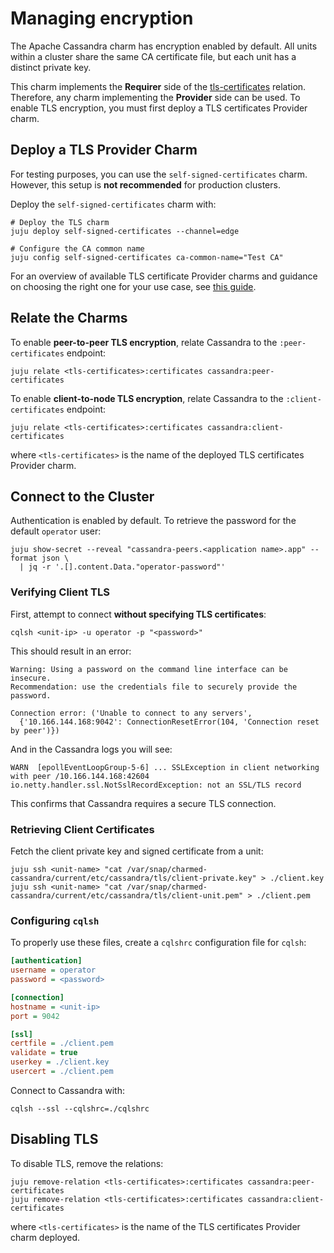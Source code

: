 # Managing encryption

The Apache Cassandra charm has encryption enabled by default.
All units within a cluster share the same CA certificate file, but each unit has a distinct private key.

This charm implements the **Requirer** side of the [tls-certificates](https://charmhub.io/integrations/tls-certificates) relation. Therefore, any charm implementing the **Provider** side can be used.
To enable TLS encryption, you must first deploy a TLS certificates Provider charm.


## Deploy a TLS Provider Charm

For testing purposes, you can use the `self-signed-certificates` charm.
However, this setup is **not recommended** for production clusters.

Deploy the `self-signed-certificates` charm with:

```shell
# Deploy the TLS charm
juju deploy self-signed-certificates --channel=edge

# Configure the CA common name
juju config self-signed-certificates ca-common-name="Test CA"
```

For an overview of available TLS certificate Provider charms and guidance on choosing the right one for your use case, see [this guide](https://charmhub.io/topics/security-with-x-509-certificates).

## Relate the Charms

To enable **peer-to-peer TLS encryption**, relate Cassandra to the `:peer-certificates` endpoint:

```shell
juju relate <tls-certificates>:certificates cassandra:peer-certificates
```

To enable **client-to-node TLS encryption**, relate Cassandra to the `:client-certificates` endpoint:

```shell
juju relate <tls-certificates>:certificates cassandra:client-certificates
```

where `<tls-certificates>` is the name of the deployed TLS certificates Provider charm.

## Connect to the Cluster

Authentication is enabled by default.
To retrieve the password for the default `operator` user:

```shell
juju show-secret --reveal "cassandra-peers.<application name>.app" --format json \
  | jq -r '.[].content.Data."operator-password"'
```

### Verifying Client TLS

First, attempt to connect **without specifying TLS certificates**:

```shell
cqlsh <unit-ip> -u operator -p "<password>"
```

This should result in an error:

```
Warning: Using a password on the command line interface can be insecure.
Recommendation: use the credentials file to securely provide the password.

Connection error: ('Unable to connect to any servers',
  {'10.166.144.168:9042': ConnectionResetError(104, 'Connection reset by peer')})
```

And in the Cassandra logs you will see:

```
WARN  [epollEventLoopGroup-5-6] ... SSLException in client networking with peer /10.166.144.168:42604
io.netty.handler.ssl.NotSslRecordException: not an SSL/TLS record
```

This confirms that Cassandra requires a secure TLS connection.

### Retrieving Client Certificates

Fetch the client private key and signed certificate from a unit:

```shell
juju ssh <unit-name> "cat /var/snap/charmed-cassandra/current/etc/cassandra/tls/client-private.key" > ./client.key
juju ssh <unit-name> "cat /var/snap/charmed-cassandra/current/etc/cassandra/tls/client-unit.pem" > ./client.pem
```

### Configuring `cqlsh`

To properly use these files, create a `cqlshrc` configuration file for `cqlsh`:

```ini
[authentication]
username = operator
password = <password>

[connection]
hostname = <unit-ip>
port = 9042

[ssl]
certfile = ./client.pem
validate = true
userkey = ./client.key
usercert = ./client.pem
```

Connect to Cassandra with:

```shell
cqlsh --ssl --cqlshrc=./cqlshrc
```

## Disabling TLS

To disable TLS, remove the relations:

```shell
juju remove-relation <tls-certificates>:certificates cassandra:peer-certificates
juju remove-relation <tls-certificates>:certificates cassandra:client-certificates
```

where `<tls-certificates>` is the name of the TLS certificates Provider charm deployed.
